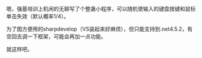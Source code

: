 嗯，强基培训上机闲的无聊写了个整蛊小程序，可以随机使输入的键盘按键和鼠标单击失效（默认概率1/4）。

为了图方便用的sharpdevelop（VS装起来好麻烦），但只能支持到.net4.5.2，有空回去调一下框架，可能会再加一点功能。

就这样吧。
